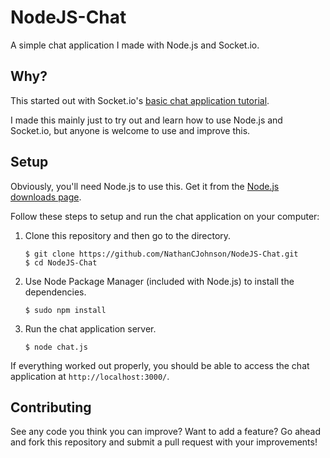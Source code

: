 NodeJS-Chat
===========

A simple chat application I made with Node.js and Socket.io.

## Why?

This started out with Socket.io's [basic chat application tutorial](http://socket.io/get-started/chat/).

I made this mainly just to try out and learn how to use Node.js and Socket.io, but anyone is welcome to use and improve this.

## Setup

Obviously, you'll need Node.js to use this. Get it from the [Node.js downloads page](http://nodejs.org/download/).

Follow these steps to setup and run the chat application on your computer:

1. Clone this repository and then go to the directory.
    ```
    $ git clone https://github.com/NathanCJohnson/NodeJS-Chat.git
    $ cd NodeJS-Chat
    ```

2. Use Node Package Manager (included with Node.js) to install the dependencies.
   ```
   $ sudo npm install
   ```

3. Run the chat application server.
   ```
   $ node chat.js
   ```
   
If everything worked out properly, you should be able to access the chat application at `http://localhost:3000/`.

## Contributing

See any code you think you can improve? Want to add a feature? Go ahead and fork this repository and submit a pull request with your improvements!
